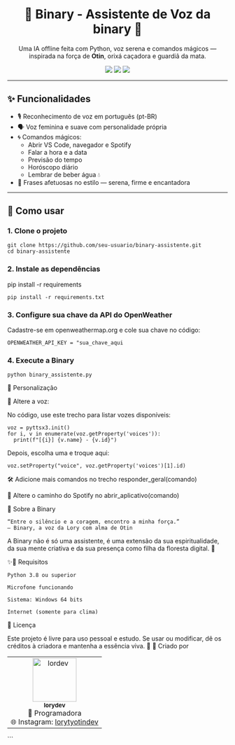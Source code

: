 <h1 align="center">🌿 Binary - Assistente de Voz da binary 🌿</h1>

<p align="center">
  Uma IA offline feita com Python, voz serena e comandos mágicos — inspirada na força de <strong>Otin</strong>, orixá caçadora e guardiã da mata.
</p>

<p align="center">
  <img src="https://img.shields.io/badge/voz-feminina-%23a3d2ca" />
  <img src="https://img.shields.io/badge/comandos-por%20voz-%2386BBD8" />
  <img src="https://img.shields.io/badge/estilo-místico-%23b2f7ef" />
</p>

---

## ✨ Funcionalidades

- 🎙️ Reconhecimento de voz em português (pt-BR)
- 🗣️ Voz feminina e suave com personalidade própria
- 🌀 Comandos mágicos:
  - Abrir VS Code, navegador e Spotify
  - Falar a hora e a data
  - Previsão do tempo
  - Horóscopo diário
  - Lembrar de beber água 💧
- 🌿 Frases afetuosas no estilo  — serena, firme e encantadora

---

## 🚀 Como usar

###  1. Clone o projeto

```
git clone https://github.com/seu-usuario/binary-assistente.git
cd binary-assistente
```
###  2. Instale as dependências

pip install -r requirements 

```
pip install -r requirements.txt
```

### 3. Configure sua chave da API do OpenWeather

Cadastre-se em openweathermap.org e cole sua chave no código: 

```
OPENWEATHER_API_KEY = "sua_chave_aqui
```

### 4. Execute a Binary


  ```
  python binary_assistente.py
```

🎨 Personalização

🔧 Altere a voz:

No código, use este trecho para listar vozes disponíveis:


  ``` import pyttsx3
voz = pyttsx3.init()
for i, v in enumerate(voz.getProperty('voices')):
    print(f"[{i}] {v.name} - {v.id}")

  ```

Depois, escolha uma e troque aqui:

  ```
voz.setProperty("voice", voz.getProperty('voices')[1].id)

  ```

🛠️ Adicione mais comandos no trecho responder_geral(comando)

🎵 Altere o caminho do Spotify no abrir_aplicativo(comando)


🌙 Sobre a Binary

    “Entre o silêncio e a coragem, encontro a minha força.”
    — Binary, a voz da Lory com alma de Otin

A Binary não é só uma assistente, é uma extensão da sua espiritualidade, da sua mente criativa e da sua presença como filha da floresta digital. 🌿

✨📁 Requisitos

    Python 3.8 ou superior

    Microfone funcionando

    Sistema: Windows 64 bits

    Internet (somente para clima)

📄 Licença

Este projeto é livre para uso pessoal e estudo.
Se usar ou modificar, dê os créditos à criadora e mantenha a essência viva. 🌿
💚 Criado por
<table> <tr> <td align="center"> <img src="https://avatars.githubusercontent.com/u/ramoslory" width="100px;" alt="lordev"/><br /> <sub><b>lorydev</b></sub><br /> 🧬 Programadora <br /> 🌐 Instagram: <a href="https://instagram.com/lorytyotindev">lorytyotindev</a> </td> </tr> </table> ```






